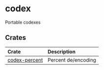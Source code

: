 # codex

Portable codexes

## Crates

| Crate       | Description                     |
| :---        | :---                            |
| [codex-percent]  | Percent de/encoding        |

[codex-percent]: ./codex-percent
